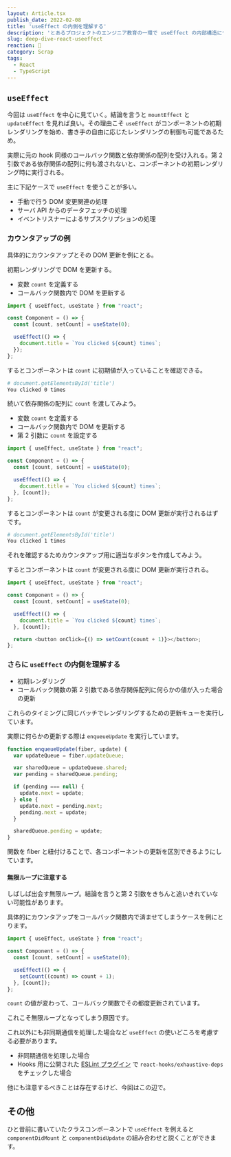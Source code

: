 ```yaml
---
layout: Article.tsx
publish_date: 2022-02-08
title: 'useEffect の内側を理解する'
description: 'とあるプロジェクトのエンジニア教育の一環で useEffect の内部構造について解説する機会があってこの度、言語化いたしました。'
slug: deep-dive-react-useeffect
reaction: 🍊
category: Scrap
tags:
  - React
  - TypeScript
---
```


## `useEffect`

今回は `useEffect` を中心に見ていく。結論を言うと `mountEffect` と
`updateEffect` を見れば良い。その理由こそ `useEffect`
がコンポーネントの初期レンダリングを始め、書き手の自由に応じたレンダリングの制御も可能であるため。

実際に元の hook 同様のコールバック関数と依存関係の配列を受け入れる。第 2
引数である依存関係の配列に何も渡されないと、コンポーネントの初期レンダリング時に実行される。

主に下記ケースで `useEffect` を使うことが多い。

- 手動で行う DOM 変更関連の処理
- サーバ API からのデータフェッチの処理
- イベントリスナーによるサブスクリプションの処理

### カウンタアップの例

具体的にカウンタアップとその DOM 更新を例にとる。

初期レンダリングで DOM を更新する。

- 変数 `count` を定義する
- コールバック関数内で DOM を更新する

```js
import { useEffect, useState } from "react";

const Component = () => {
  const [count, setCount] = useState(0);

  useEffect(() => {
    document.title = `You clicked ${count} times`;
  });
};
```

するとコンポーネントは `count` に初期値が入っていることを確認できる。

```bash
# document.getElementsById('title')
You clicked 0 times
```

続いて依存関係の配列に `count` を渡してみよう。

- 変数 `count` を定義する
- コールバック関数内で DOM を更新する
- 第 2 引数に `count` を設定する

```js
import { useEffect, useState } from "react";

const Component = () => {
  const [count, setCount] = useState(0);

  useEffect(() => {
    document.title = `You clicked ${count} times`;
  }, [count]);
};
```

するとコンポーネントは `count` が変更される度に DOM 更新が実行されるはずです。

```bash
# document.getElementsById('title')
You clicked 1 times
```

それを確認するためカウンタアップ用に適当なボタンを作成してみよう。

するとコンポーネントは `count` が変更される度に DOM 更新が実行される。

```js
import { useEffect, useState } from "react";

const Component = () => {
  const [count, setCount] = useState(0);

  useEffect(() => {
    document.title = `You clicked ${count} times`;
  }, [count]);

  return <button onClick={() => setCount(count + 1)}></button>;
};
```

### さらに `useEffect` の内側を理解する

- 初期レンダリング
- コールバック関数の第 2 引数である依存関係配列に何らかの値が入った場合の更新

これらのタイミングに同じバッチでレンダリングするための更新キューを実行しています。

実際に何らかの更新する際は `enqueueUpdate` を実行しています。

```js
function enqueueUpdate(fiber, update) {
  var updateQueue = fiber.updateQueue;

  var sharedQueue = updateQueue.shared;
  var pending = sharedQueue.pending;

  if (pending === null) {
    update.next = update;
  } else {
    update.next = pending.next;
    pending.next = update;
  }

  sharedQueue.pending = update;
}
```

関数を fiber
と紐付けることで、各コンポーネントの更新を区別できるようにしています。

#### 無限ループに注意する

しばしば出会す無限ループ。結論を言うと第 2
引数をきちんと追いきれていない可能性があります。

具体的にカウンタアップをコールバック関数内で済ませてしまうケースを例にとります。

```js
import { useEffect, useState } from "react";

const Component = () => {
  const [count, setCount] = useState(0);

  useEffect(() => {
    setCount((count) => count + 1);
  }, [count]);
};
```

`count` の値が変わって、コールバック関数でその都度更新されています。

これこそ無限ループとなってしまう原因です。

これ以外にも非同期通信を処理した場合など `useEffect`
の使いどころを考慮する必要があります。

- 非同期通信を処理した場合
- Hooks 用に公開された
  [ESLint プラグイン](https://github.com/facebook/react/tree/main/packages/eslint-plugin-react-hooks)
  で `react-hooks/exhaustive-deps` をチェックした場合

他にも注意するべきことは存在するけど、今回はこの辺で。

## その他

ひと昔前に書いていたクラスコンポーネントで `useEffect` を例えると
`componentDidMount` と `componentDidUpdate` の組み合わせと説くことができます。

